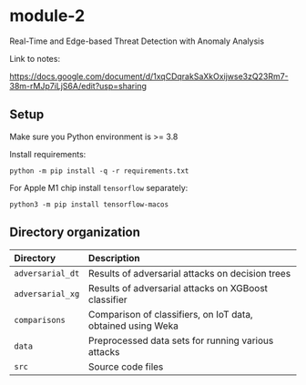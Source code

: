 # module-2

Real-Time and Edge-based Threat Detection with Anomaly Analysis

Link to notes:

<https://docs.google.com/document/d/1xqCDqrakSaXkOxijwse3zQ23Rm7-38m-rMJp7iLjS6A/edit?usp=sharing>

## Setup

Make sure you Python environment is >= 3.8

Install requirements:

```
python -m pip install -q -r requirements.txt
```

For Apple M1 chip install `tensorflow` separately:

```
python3 -m pip install tensorflow-macos
```

## Directory organization

| Directory        | Description                                                 |
|:-----------------|:------------------------------------------------------------|
| `adversarial_dt` | Results of adversarial attacks on decision trees            |
| `adversarial_xg` | Results of adversarial attacks on XGBoost classifier        |
| `comparisons`    | Comparison of classifiers, on IoT data, obtained using Weka |
| `data`           | Preprocessed data sets for running various attacks          |
| `src`            | Source code files                                           |
